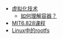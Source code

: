 - [虚拟化技术](虚拟化技术/)
  - [如何理解容器？](虚拟化技术/如何理解容器？.md)
- [MIT6.828课程](MIT6.828课程/)
- [Linux中的rootfs](Linux中的rootfs.md)
